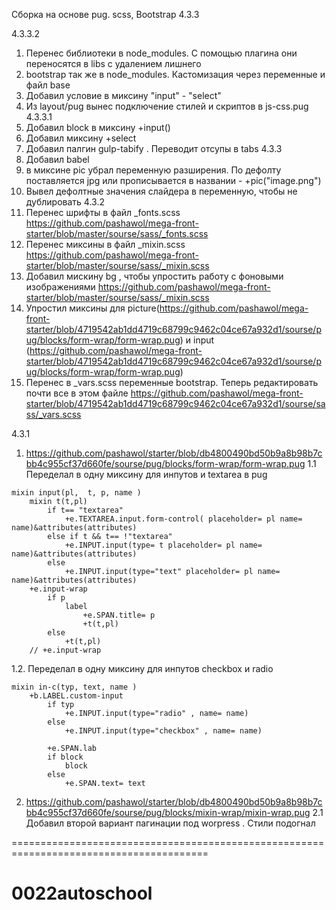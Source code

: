 Сборка на основе pug. scss, Bootstrap 4.3.3


4.3.3.2
1. Перенес библиотеки в node_modules.  С помощью плагина они переносятся в libs c удалением лишнего
2. bootstrap так же в  node_modules. Кастомизация  через переменные и файл base
3. Добавил условие в миксину "input" - "select"
4. Из layout/pug вынес подключение стилей и скриптов в js-css.pug
4.3.3.1
1. Добавил block в миксину +input()
2. Добавил миксину +select
3. Добавил палгин gulp-tabify . Переводит отсупы в tabs
4.3.3 
1. Добавил babel
2. в миксине pic  убрал переменную разширения.  По дефолту поставляется jpg  или прописывается в названии  - +pic("image.png")
3. Вывел дефолтные значения слайдера в переменную, чтобы не дублировать
4.3.2
1. Перенес шрифты в файл _fonts.scss https://github.com/pashawol/mega-front-starter/blob/master/sourse/sass/_fonts.scss
2. Перенес миксины в файл _mixin.scss https://github.com/pashawol/mega-front-starter/blob/master/sourse/sass/_mixin.scss
3. Добавил мискину bg , чтобы упростить работу с фоновыми изображениями https://github.com/pashawol/mega-front-starter/blob/master/sourse/sass/_mixin.scss
4. Упростил миксины для picture(https://github.com/pashawol/mega-front-starter/blob/4719542ab1dd4719c68799c9462c04ce67a932d1/sourse/pug/blocks/form-wrap/form-wrap.pug) и input (https://github.com/pashawol/mega-front-starter/blob/4719542ab1dd4719c68799c9462c04ce67a932d1/sourse/pug/blocks/form-wrap/form-wrap.pug)
5. Перенес в _vars.scss  переменные bootstrap. Теперь редактировать почти все в этом файле https://github.com/pashawol/mega-front-starter/blob/4719542ab1dd4719c68799c9462c04ce67a932d1/sourse/sass/_vars.scss

4.3.1

1. https://github.com/pashawol/starter/blob/db4800490bd50b9a8b98b7cbb4c955cf37d660fe/sourse/pug/blocks/form-wrap/form-wrap.pug
1.1 Переделал в  одну миксину для инпутов и textarea в pug
```
mixin input(pl,  t, p, name )
	mixin t(t,pl)
		if t== "textarea"
			+e.TEXTAREA.input.form-control( placeholder= pl name= name)&attributes(attributes)
		else if t && t== !"textarea"
			+e.INPUT.input(type= t placeholder= pl name= name)&attributes(attributes)
		else
			+e.INPUT.input(type="text" placeholder= pl name= name)&attributes(attributes)
	+e.input-wrap
		if p
			label
				+e.SPAN.title= p
				+t(t,pl)
		else
			+t(t,pl)
	// +e.input-wrap
```
1.2. Переделал в  одну миксину для инпутов  checkbox и radio
```
mixin in-c(typ, text, name )
	+b.LABEL.custom-input
		if typ
			+e.INPUT.input(type="radio" , name= name)
		else 
			+e.INPUT.input(type="checkbox" , name= name)

		+e.SPAN.lab
		if block
			block
		else
			+e.SPAN.text= text
```
2. https://github.com/pashawol/starter/blob/db4800490bd50b9a8b98b7cbb4c955cf37d660fe/sourse/pug/blocks/mixin-wrap/mixin-wrap.pug
2.1  Добавил второй  вариант  пагинации под worpress . Стили подогнал

========================================================================================

# 0022autoschool
